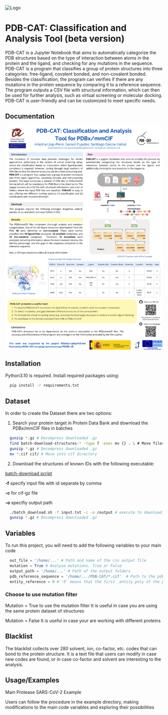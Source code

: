 ![Logo](https://github.com/URV-cheminformatics/PDB-CAT/tree/main/image_documentation/PDB_CAT.png)


# PDB-CAT: Classification and Analysis Tool (beta version)

PDB-CAT is a Jupyter Notebook that aims to automatically categorize the PDB structures based on the type of interaction between atoms in the protein and the ligand, and checking for any mutations in the sequence. PDB-CAT is a program that classifies a group of protein structures into three categories: free-ligand, covalent bonded, and non-covalent bonded. Besides the classification, the program can verifies if there are any mutations in the protein sequence by comparing it to a reference sequence. The program outputs a CSV file with structural information, which can then be used for further analysis, such as virtual screening or molecular docking. PDB-CAT is user-friendly and can be customized to meet specific needs.


## Documentation

<img src="image_documentation/PDB-CAT_poster.png" width="800">


## Installation

Python3.10 is required.
Install required packages using:

```bash
  pip install -r requirements.txt
```
    
## Dataset

In order to create the Dataset there are two options:

1. Search your protein target in Protein Data Bank and download the PDBx/mmCIF files in batches

```bash
  gunzip *.gz # Decompress downloaded .gz
  find batch-download-structures-* -type f -exec mv {} . \ # Move files from the compress batch files
  gunzip *.gz # Decompress downloaded .gz
  mv *.cif cif/ # Move into cif directory
```

2. Download the structures of known IDs with the following executable:

[batch-download script](https://www.rcsb.org/docs/programmatic-access/batch-downloads-with-shell-script)

**-f** specify input file with id separate by comma

**-c** for cif-gz file

**-o** specifiy output path

```bash
  ./batch_download.sh -f input.txt -c -o /output # execute to download by ID names
  gunzip *.gz # Decompress downloaded .gz
```


## Variables

To run this project, you will need to add the following variables to your main code

```python
  out_file = '/home/...' # Path and name of the csv output file
  mutation = True # Analyze mutations. True or False
  output_path = '/home/...' # Path of the output folders
  pdb_reference_sequence = '/home/.../PDB-CAT/*.cif'  # Path to the pdb file that will be the reference sequence
  entity_reference = 0 # '0' means that the first _entity_poly of the pdb_reference_sequence will be the reference sequence

```

### Choose to use mutation filter
Mutation = True to use the mutation filter
    It is useful in case you are using the same protein dataset of structures
    
Mutation = False
    It is useful in case your are working with different proteins
## Blacklist

The blacklist collects over 280 solvent, ion, co-factor, etc. codes that can bond to the protein structure. 
It is a text file that users can modify in case new codes are found, or in case co-factor and solvent are interesting to the analysis.


## Usage/Examples

Main Protease SARS-CoV-2 Example

Users can follow the procedure in the example directory, making modifications to the main code variables and exploring their possibilities
